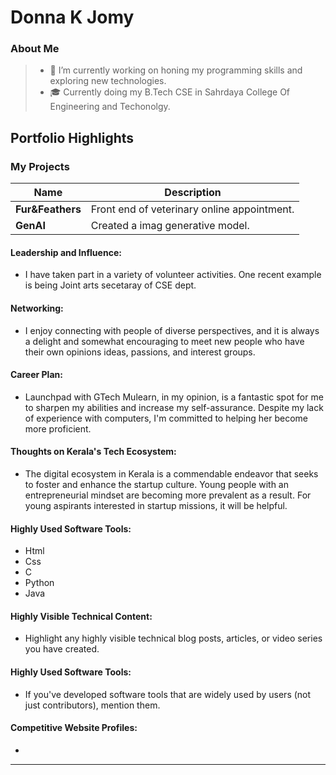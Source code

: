 # Donna K Jomy

### About Me

> - 🔭 I’m currently working on honing my programming skills and exploring new technologies.
> - 🎓 Currently doing my B.Tech CSE in Sahrdaya College Of Engineering and Techonolgy.



## Portfolio Highlights

### My Projects

| Name                | Description                                                              
|---------------------|---------------------------------------------------------------------------|
| **Fur&Feathers**    | Front end of veterinary online appointment.                                         
| **GenAI**           |  Created a imag generative model.                                            

#### Leadership and Influence:

- I have taken part in a variety of volunteer activities. One recent example is being Joint arts secetaray of CSE dept.

#### Networking:

- I enjoy connecting with people of diverse perspectives, and it is always a delight and somewhat encouraging to meet new people who have their own opinions ideas, passions, and interest groups.

#### Career Plan:

- Launchpad with GTech Mulearn, in my opinion, is a fantastic spot for me to sharpen my abilities and increase my self-assurance. Despite my lack of experience with computers, I'm committed to helping her become more proficient.

#### Thoughts on Kerala's Tech Ecosystem:

- The digital ecosystem in Kerala is a commendable endeavor that seeks to foster and enhance the startup culture. Young people with an entrepreneurial mindset are becoming more prevalent as a result. For young aspirants interested in startup missions, it will be helpful.


#### Highly Used Software Tools:

- Html
- Css
- C
- Python
- Java
#### Highly Visible Technical Content:

- Highlight any highly visible technical blog posts, articles, or video series you have created.

#### Highly Used Software Tools:

- If you've developed software tools that are widely used by users (not just contributors), mention them.

#### Competitive Website Profiles:
- 





---
